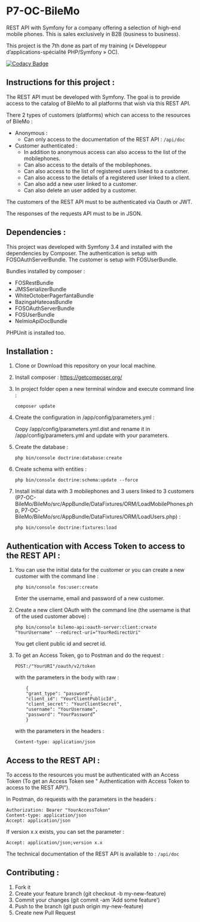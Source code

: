 # P7-OC-BileMo

REST API with Symfony for a company offering a selection of high-end mobile phones.
This is sales exclusively in B2B (business to business).

This project is the 7th done as part of my training (« Développeur d’applications-spécialité PHP/Symfony » OC).

[![Codacy Badge](https://api.codacy.com/project/badge/Grade/35c192074722498a85219de335fa2701)](https://www.codacy.com/app/caroleguardiola/P7-OC-BileMo?utm_source=github.com&amp;utm_medium=referral&amp;utm_content=caroleguardiola/P7-OC-BileMo&amp;utm_campaign=Badge_Grade)

## Instructions for this project :

The REST API must be developed with Symfony.
The goal is to provide access to the catalog of BileMo to all platforms that wish via this REST API.

There 2 types of customers (platforms) which can access to the resources of BileMo :
* 	Anonymous : 
	* 	Can only access to the documentation of the REST API : `/api/doc`
* 	Customer authenticated : 
	* 	In addition to anonymous access can also access to the list of the mobilephones.
	*   Can also access to the details of the mobilephones.
	*   Can also access to the list of registered users linked to a customer.
	*   Can also access to the details of a registered user linked to a client.
	*   Can also add a new user linked to a customer.
	*   Can also delete an user added by a customer.

The customers of the REST API must to be authenticated via Oauth or JWT.

The responses of the requests API must to be in JSON.


## Dependencies :

This project was developed with Symfony 3.4 and installed with the dependencies by Composer.
The authentication is setup with FOSOAuthServerBundle.
The customer is setup with FOSUserBundle.

Bundles installed by composer :
*  FOSRestBundle
*  JMSSerializerBundle
*  WhiteOctoberPagerfantaBundle
*  BazingaHateoasBundle
*  FOSOAuthServerBundle
*  FOSUserBundle
*  NelmioApiDocBundle

PHPUnit is installed too.


## Installation :

1.	Clone or Download this repository on your local machine.

2.	Install composer : https://getcomposer.org/

3.	In project folder open a new terminal window and execute command line : 

	```
	composer update
	```

4. 	Create the configuration in /app/config/parameters.yml :

	Copy /app/config/parameters.yml.dist and rename it in /app/config/parameters.yml and update with your parameters.

5. 	Create the database : 

	```
	php bin/console doctrine:database:create
	```

6. 	Create schema with entities : 

	```
	php bin/console doctrine:schema:update --force
	```
	
7. 	Install initial data with 3 mobilephones and 3 users linked to 3 customers (P7-OC-BileMo/BileMo/src/AppBundle/DataFixtures/ORM/LoadMobilePhones.php, P7-OC-BileMo/BileMo/src/AppBundle/DataFixtures/ORM/LoadUsers.php) : 

	```
	php bin/console doctrine:fixtures:load
	```


## Authentication with Access Token to access to the REST API :

1.	You can use the initial data for the customer or you can create a new customer with the command line :

	```
	php bin/console fos:user:create
	```

	Enter the username, email and password of a new customer.

2.	Create a new client OAuth with the command line (the username is that of the used customer above) :

	```
	php bin/console bilemo-api:oauth-server:client:create "YourUsername" --redirect-uri="YourRedirectUri"
	```

	You get client public id and secret id.

3.	To get an Access Token, go to Postman and do the request :

	```
	POST:/"YourURI"/oauth/v2/token
	```

	with the parameters in the body with raw :

	```
		{
		"grant_type": "password",
		"client_id": "YourClientPublicId",
		"client_secret": "YourClientSecret",
		"username": "YourUsername",
		"password": “YourPassword”
		}
	```

	with the parameters in the headers :

	```
	Content-type: application/json
	```


## Access to the REST API :

To access to the resources you must be authenticated with an Access Token (To get an Access Token see " Authentication with Access Token to access to the REST API").

In Postman, do requests with the parameters in the headers :

```
Authorization: Bearer "YourAccessToken"
Content-type: application/json
Accept: application/json
```

If version x.x exists, you can set the parameter :

```	
Accept: application/json;version x.x
```

The technical documentation of the REST API is available to : `/api/doc`


## Contributing :

1.	Fork it
2.	Create your feature branch (git checkout -b my-new-feature)
3.	Commit your changes (git commit -am 'Add some feature')
4.	Push to the branch (git push origin my-new-feature)
5.	Create new Pull Request
